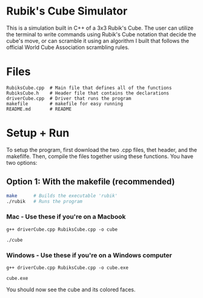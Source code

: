# Rubik's Cube Simulator

This is a simulation built in C++ of a 3x3 Rubik's Cube. The user can utilize the terminal to write commands using Rubik's Cube notation that  decide the cube's move, or can scramble it using an algorithm I built that follows the official World Cube Association scrambling rules.

# Files
```
RubiksCube.cpp  # Main file that defines all of the functions
RubiksCube.h    # Header file that contains the declarations
driverCube.cpp  # Driver that runs the program
makefile        # makefile for easy running
README.md       # README
```
# Setup + Run

To setup the program, first download the two .cpp files, thet header, and the makefilfe. Then, compile the files together using these functions. You have two options:

## Option 1: With the makefile (recommended)

```bash
make      # Builds the executable 'rubik'
./rubik   # Runs the program
```

### Mac - Use these if you're on a Macbook
```
g++ driverCube.cpp RubiksCube.cpp -o cube
```
```
./cube
```

### Windows - Use these if you're on a Windows computer
```
g++ driverCube.cpp RubiksCube.cpp -o cube.exe
```
```
cube.exe
```

You should now see the cube and its colored faces.

